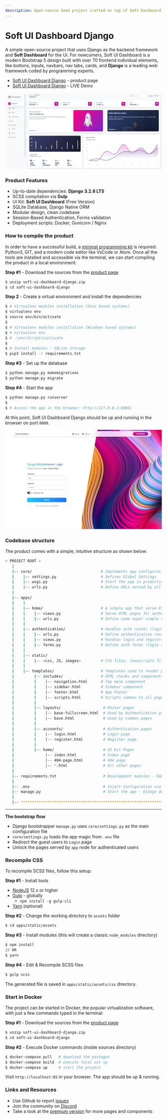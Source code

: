 ```yaml
---
description: Open-source Seed project crafted on top of Soft Dashboard and Django
---
```


# Soft UI Dashboard Django

A simple open-source project that uses Django as the backend framework and **Soft Dashboard** for the UI. For newcomers, Soft UI Dashboard is a modern Bootstrap 5 design built with over 70 frontend individual elements, like buttons, inputs, navbars, nav tabs, cards, and **Django** is a leading web framework coded by programming experts.&#x20;

* [Soft UI Dashboard Django](https://www.creative-tim.com/product/soft-ui-dashboard-django) - product page
* [Soft UI Dashboard Django](https://www.creative-tim.com/live/soft-ui-dashboard-django) - LIVE Demo

![Soft UI Dashboard - Django](../.gitbook/assets/blog-soft-ui-dashboard-cover.jpg)

### Product Features&#x20;

* Up-to-date dependencies: **Django 3.2.6 LTS**
* SCSS compilation via **Gulp**
* UI Kit: **Soft UI Dashboard** (Free Version)
* SQLite Database, Django Native ORM
* Modular design, clean codebase
* Session-Based Authentication, Forms validation
* Deployment scripts: Docker, Gunicorn / Nginx



### How to compile the product

In order to have a successful build, a [minimal programming kit](https://docs.appseed.us/content/tutorials/minimal-programming-kit) is required: Python3, GIT, and a modern code editor like VsCode or Atom. Once all the tools are installed and accessible via the terminal, we can start compiling the product in a local environment:&#x20;

**Step #1** - Download the sources from the [product page](https://www.creative-tim.com/product/soft-ui-dashboard-django)

```bash
$ unzip soft-ui-dashboard-django.zip
$ cd soft-ui-dashboard-django 
```

**Step 2** - Create a virtual environment and install the dependencies

```bash
$ # Virtualenv modules installation (Unix based systems)
$ virtualenv env
$ source env/bin/activate
$
$ # Virtualenv modules installation (Windows based systems)
$ # virtualenv env
$ # .\env\Scripts\activate
$
$ # Install modules - SQLite Storage
$ pip3 install -r requirements.txt
```

**Step #3** - Set up the database

```bash
$ python manage.py makemigrations
$ python manage.py migrate
```

**Step #4** - Start the app

```bash
$ python manage.py runserver
$
$ # Access the app in the browser: http://127.0.0.1:8000/
```

At this point, Soft UI Dashboard Django should be up and running in the browser on port `8000`.&#x20;

![Soft UI Dashboard Django - Login page](../.gitbook/assets/soft-ui-dashboard-django-login.jpg)

### Codebase structure

The product comes with a simple, intuitive structure as shown below:

```bash
< PROJECT ROOT >
   |
   |-- core/                               # Implements app configuration
   |    |-- settings.py                    # Defines Global Settings
   |    |-- wsgi.py                        # Start the app in production
   |    |-- urls.py                        # Define URLs served by all apps/nodes
   |
   |-- apps/
   |    |
   |    |-- home/                          # A simple app that serve HTML files
   |    |    |-- views.py                  # Serve HTML pages for authenticated users
   |    |    |-- urls.py                   # Define some super simple routes  
   |    |
   |    |-- authentication/                # Handles auth routes (login and register)
   |    |    |-- urls.py                   # Define authentication routes  
   |    |    |-- views.py                  # Handles login and registration  
   |    |    |-- forms.py                  # Define auth forms (login and register) 
   |    |
   |    |-- static/
   |    |    |-- <css, JS, images>         # CSS files, Javascripts files
   |    |
   |    |-- templates/                     # Templates used to render pages
   |         |-- includes/                 # HTML chunks and components
   |         |    |-- navigation.html      # Top menu component
   |         |    |-- sidebar.html         # Sidebar component
   |         |    |-- footer.html          # App Footer
   |         |    |-- scripts.html         # Scripts common to all pages
   |         |
   |         |-- layouts/                   # Master pages
   |         |    |-- base-fullscreen.html  # Used by Authentication pages
   |         |    |-- base.html             # Used by common pages
   |         |
   |         |-- accounts/                  # Authentication pages
   |         |    |-- login.html            # Login page
   |         |    |-- register.html         # Register page
   |         |
   |         |-- home/                      # UI Kit Pages
   |              |-- index.html            # Index page
   |              |-- 404-page.html         # 404 page
   |              |-- *.html                # All other pages
   |
   |-- requirements.txt                     # Development modules - SQLite storage
   |
   |-- .env                                 # Inject Configuration via Environment
   |-- manage.py                            # Start the app - Django default start script
   |
   |-- ************************************************************************
```

****

**The bootstrap flow**&#x20;

* Django bootstrapper `manage.py` uses `core/settings.py` as the main configuration file
* `core/settings.py` loads the app magic from `.env` file
* Redirect the guest users to `Login` page
* Unlock the pages served by `app` node for authenticated users



### Recompile CSS

To recompile SCSS files, follow this setup:

**Step #1** - Install tools

* [NodeJS](https://nodejs.org/en/) 12.x or higher
* [Gulp](https://gulpjs.com) - globally
  * `npm install -g gulp-cli`
* [Yarn](https://yarnpkg.com) (optional)&#x20;

**Step #2** - Change the working directory to `assets` folder

```bash
$ cd apps/static/assets
```

**Step #3** - Install modules (this will create a classic `node_modules` directory)

```bash
$ npm install
// OR
$ yarn
```

**Step #4** - Edit & Recompile SCSS files

```bash
$ gulp scss
```

The generated file is saved in `apps/static/assets/css` directory.



### Start in Docker

The project can be started in Docker, the popular virtualization software, with just a few commands typed in the terminal:

**Step #1** - Download the sources from the [product page](https://www.creative-tim.com/product/soft-ui-dashboard-django)

```bash
$ unzip soft-ui-dashboard-django.zip
$ cd soft-ui-dashboard-django 
```

**Step #2** - Execute Docker commands (inside sources directory)

```bash
$ docker-compose pull   # download the packages 
$ docker-compose build  # execute local set up
$ docker-compose up     # start the project 
```

Visit `http://localhost:85` in your browser. The app should be up & running.



### Links and Resources

* Use Github to report [issues](https://github.com/creativetimofficial/soft-ui-dashboard-django/issues)&#x20;
* Join the community on [Discord](https://discord.gg/pbr6WF53)&#x20;
* Take a look at the [premium version](https://www.creative-tim.com/product/soft-ui-dashboard-pro-django) for more pages and components&#x20;
